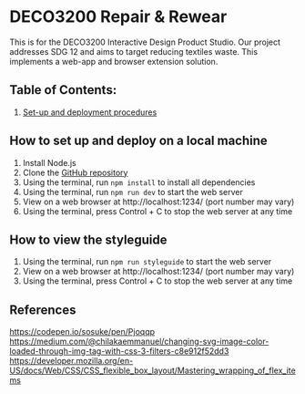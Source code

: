 # DECO3200 Repair & Rewear
This is for the DECO3200 Interactive Design Product Studio. Our project addresses SDG 12 and aims to target reducing textiles waste. This implements a web-app and browser extension solution.

## Table of Contents:
1. [Set-up and deployment procedures](#setupAndDeploy)

## How to set up and deploy on a local machine <a id="setupAndDeploy"></a>
1. Install Node.js
2. Clone the [GitHub repository](https://github.com/vawklee/DECO3200_Sustainability.git)
3. Using the terminal, run `npm install` to install all dependencies
4. Using the terminal, run `npm run dev` to start the web server
5. View on a web browser at http://localhost:1234/ (port number may vary)
6. Using the terminal, press Control + C to stop the web server at any time

## How to view the styleguide
1. Using the terminal, run `npm run styleguide` to start the web server
2. View on a web browser at http://localhost:1234/ (port number may vary)
3. Using the terminal, press Control + C to stop the web server at any time

## References <a id="references"></a>
https://codepen.io/sosuke/pen/Pjoqqp
https://medium.com/@chilakaemmanuel/changing-svg-image-color-loaded-through-img-tag-with-css-3-filters-c8e912f52dd3
https://developer.mozilla.org/en-US/docs/Web/CSS/CSS_flexible_box_layout/Mastering_wrapping_of_flex_items